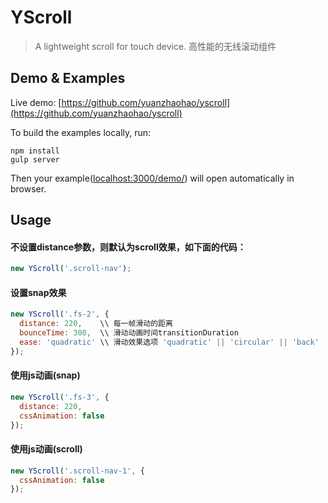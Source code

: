 YScroll
=====
> A lightweight scroll for touch device. 高性能的无线滚动组件

## Demo & Examples

Live demo: [https://github.com/yuanzhaohao/yscroll](https://github.com/yuanzhaohao/yscroll)

To build the examples locally, run:

```
npm install
gulp server
```

Then your example([localhost:3000/demo/](localhost:3000/demo/)) will open automatically in browser.

## Usage

#### 不设置distance参数，则默认为scroll效果，如下面的代码：

``` javascript
new YScroll('.scroll-nav');
```

#### 设置snap效果

``` javascript
new YScroll('.fs-2', {
  distance: 220,    \\ 每一帧滑动的距离
  bounceTime: 300,  \\ 滑动动画时间transitionDuration
  ease: 'quadratic' \\ 滑动效果选项 'quadratic' || 'circular' || 'back' || 'elastic'
});
```

#### 使用js动画(snap)
``` javascript
new YScroll('.fs-3', {
  distance: 220,
  cssAnimation: false
});
```

#### 使用js动画(scroll)

``` javascript
new YScroll('.scroll-nav-1', {
  cssAnimation: false
});
```
